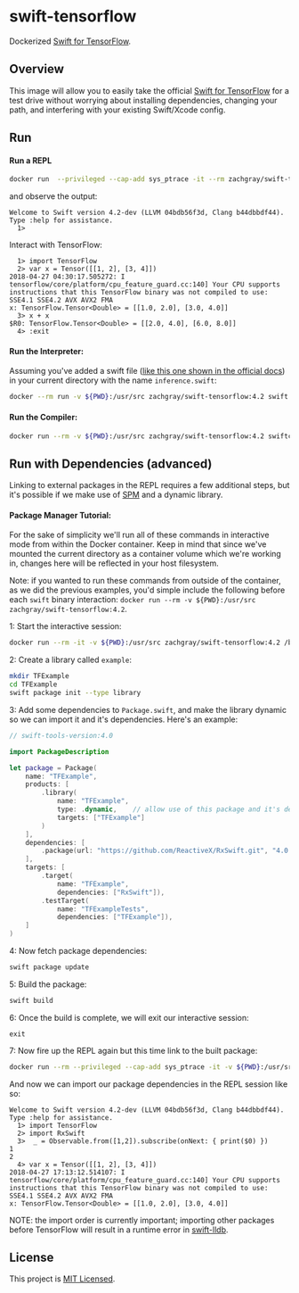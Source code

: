 # swift-tensorflow

Dockerized [Swift for TensorFlow](https://github.com/tensorflow/swift).

## Overview

This image will allow you to easily take the official [Swift for TensorFlow](https://github.com/tensorflow/swift) for a test drive without worrying about installing dependencies, changing your path, and interfering with your existing Swift/Xcode config.

## Run
#### Run a REPL

```bash
docker run  --privileged --cap-add sys_ptrace -it --rm zachgray/swift-tensorflow:4.2 swift -I/usr/lib/swift/clang/include
```

and observe the output:

```
Welcome to Swift version 4.2-dev (LLVM 04bdb56f3d, Clang b44dbbdf44). Type :help for assistance.
  1> 
```

Interact with TensorFlow:

```
  1> import TensorFlow
  2> var x = Tensor([[1, 2], [3, 4]])
2018-04-27 04:30:17.505272: I tensorflow/core/platform/cpu_feature_guard.cc:140] Your CPU supports instructions that this TensorFlow binary was not compiled to use: SSE4.1 SSE4.2 AVX AVX2 FMA
x: TensorFlow.Tensor<Double> = [[1.0, 2.0], [3.0, 4.0]]
  3> x + x
$R0: TensorFlow.Tensor<Double> = [[2.0, 4.0], [6.0, 8.0]]
  4> :exit
```

#### Run the Interpreter: 

Assuming you've added a swift file ([like this one shown in the official docs](https://github.com/tensorflow/swift/blob/master/Usage.md#interpreter)) in your current directory with the name `inference.swift`:

```bash
docker --rm run -v ${PWD}:/usr/src zachgray/swift-tensorflow:4.2 swift -O /usr/src/inference.swift
```

#### Run the Compiler:

```bash
docker run --rm -v ${PWD}:/usr/src zachgray/swift-tensorflow:4.2 swiftc -O /usr/src/inference.swift
```

## Run with Dependencies (advanced)

Linking to external packages in the REPL requires a few additional steps, but it's possible if we make use of [SPM](https://swift.org/package-manager/) and a dynamic library.

#### Package Manager Tutorial:

For the sake of simplicity we'll run all of these commands in interactive mode from within the Docker container. Keep in mind that since we've mounted the current directory as a container volume which we're working in, changes here will be reflected in your host filesystem.

Note: if you wanted to run these commands from outside of the container, as we did the previous examples, you'd simple include the following before each `swift` binary interaction: `docker run --rm -v ${PWD}:/usr/src zachgray/swift-tensorflow:4.2`.

1: Start the interactive session:

```bash
docker run --rm -it -v ${PWD}:/usr/src zachgray/swift-tensorflow:4.2 /bin/bash
```

2: Create a library called `example`:

```bash
mkdir TFExample 
cd TFExample 
swift package init --type library
```

3: Add some dependencies to `Package.swift`, and make the library dynamic so we can import it and it's dependencies. Here's an example:

```swift
// swift-tools-version:4.0

import PackageDescription

let package = Package(
    name: "TFExample",
    products: [
        .library(
            name: "TFExample",
            type: .dynamic,    // allow use of this package and it's deps from the REPL
            targets: ["TFExample"]
        )
    ],
    dependencies: [
        .package(url: "https://github.com/ReactiveX/RxSwift.git", "4.0.0" ..< "5.0.0")
    ],
    targets: [
        .target(
            name: "TFExample",
            dependencies: ["RxSwift"]),
        .testTarget(
            name: "TFExampleTests",
            dependencies: ["TFExample"]),
    ]
)
```

4: Now fetch package dependencies:

```bash
swift package update
```

5: Build the package:

```bash
swift build
```

6: Once the build is complete, we will exit our interactive session:

```
exit
```

7: Now fire up the REPL again but this time link to the built package:

```bash
docker run --rm --privileged --cap-add sys_ptrace -it -v ${PWD}:/usr/src zachgray/swift-tensorflow:4.2 swift -I/usr/lib/swift/clang/include -I/usr/src/TFExample/.build/debug -L/usr/src/TFExample/.build/debug -lTFExample
```

And now we can import our package dependencies in the REPL session like so:

```
Welcome to Swift version 4.2-dev (LLVM 04bdb56f3d, Clang b44dbbdf44). Type :help for assistance.
  1> import TensorFlow
  2> import RxSwift
  3>  _ = Observable.from([1,2]).subscribe(onNext: { print($0) })
1
2
  4> var x = Tensor([[1, 2], [3, 4]])
2018-04-27 17:13:12.514107: I tensorflow/core/platform/cpu_feature_guard.cc:140] Your CPU supports instructions that this TensorFlow binary was not compiled to use: SSE4.1 SSE4.2 AVX AVX2 FMA
x: TensorFlow.Tensor<Double> = [[1.0, 2.0], [3.0, 4.0]]
```

NOTE: the import order is currently important; importing other packages before TensorFlow will result in a runtime error in [swift-lldb](https://github.com/google/swift-lldb/blob/87c3a7891cf2e482c6908f7758c1fc06f531e4c3/source/Plugins/Language/Swift/SwiftFormatters.cpp#L564).

## License

This project is [MIT Licensed](https://github.com/zachgrayio/swift-tensorflow/blob/master/LICENSE).